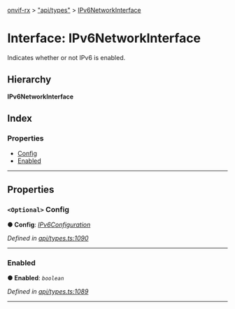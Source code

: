 [onvif-rx](../README.md) > ["api/types"](../modules/_api_types_.md) > [IPv6NetworkInterface](../interfaces/_api_types_.ipv6networkinterface.md)

# Interface: IPv6NetworkInterface

Indicates whether or not IPv6 is enabled.

## Hierarchy

**IPv6NetworkInterface**

## Index

### Properties

* [Config](_api_types_.ipv6networkinterface.md#config)
* [Enabled](_api_types_.ipv6networkinterface.md#enabled)

---

## Properties

<a id="config"></a>

### `<Optional>` Config

**● Config**: *[IPv6Configuration](_api_types_.ipv6configuration.md)*

*Defined in [api/types.ts:1090](https://github.com/patrickmichalina/onvif-rx/blob/034e4d6/src/api/types.ts#L1090)*

___
<a id="enabled"></a>

###  Enabled

**● Enabled**: *`boolean`*

*Defined in [api/types.ts:1089](https://github.com/patrickmichalina/onvif-rx/blob/034e4d6/src/api/types.ts#L1089)*

___

